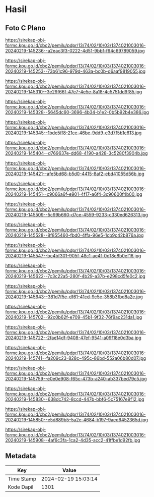 # Hasil

## Foto C Plano

https://sirekap-obj-formc.kpu.go.id/cbc2/pemilu/pdpr/13/74/02/10/03/1374021003016-20240219-145236--a2eac3f3-0222-4d51-9bbf-f64c69789059.jpg

https://sirekap-obj-formc.kpu.go.id/cbc2/pemilu/pdpr/13/74/02/10/03/1374021003016-20240219-145253--73b61c96-979d-463a-bc0b-d6aaf9819055.jpg

https://sirekap-obj-formc.kpu.go.id/cbc2/pemilu/pdpr/13/74/02/10/03/1374021003016-20240219-145310--3e29f66f-47e7-4e5e-8a18-4c5751dd9f85.jpg

https://sirekap-obj-formc.kpu.go.id/cbc2/pemilu/pdpr/13/74/02/10/03/1374021003016-20240219-145328--5645dc60-3696-4b34-b1e2-0b5b92b4e386.jpg

https://sirekap-obj-formc.kpu.go.id/cbc2/pemilu/pdpr/13/74/02/10/03/1374021003016-20240219-145345--1bde5ff8-21ce-46be-9dd9-e3d7f5b1c613.jpg

https://sirekap-obj-formc.kpu.go.id/cbc2/pemilu/pdpr/13/74/02/10/03/1374021003016-20240219-145404--d769637e-dd68-4190-a428-3c5280f3904b.jpg

https://sirekap-obj-formc.kpu.go.id/cbc2/pemilu/pdpr/13/74/02/10/03/1374021003016-20240219-145421--afe5bd68-b5d0-4415-8af2-ebd41055d56b.jpg

https://sirekap-obj-formc.kpu.go.id/cbc2/pemilu/pdpr/13/74/02/10/03/1374021003016-20240219-145451--c9066a6f-e901-4f17-a6f4-3c90600f4b00.jpg

https://sirekap-obj-formc.kpu.go.id/cbc2/pemilu/pdpr/13/74/02/10/03/1374021003016-20240219-145509--5c99b660-d7ce-4559-9233-c330ed626313.jpg

https://sirekap-obj-formc.kpu.go.id/cbc2/pemilu/pdpr/13/74/02/10/03/1374021003016-20240219-145528--8f855460-fbd0-4ffa-96e5-1cb9c42b876a.jpg

https://sirekap-obj-formc.kpu.go.id/cbc2/pemilu/pdpr/13/74/02/10/03/1374021003016-20240219-145547--bc4bf301-905f-48c1-ae4f-0d18e8b0ef16.jpg

https://sirekap-obj-formc.kpu.go.id/cbc2/pemilu/pdpr/13/74/02/10/03/1374021003016-20240219-145622--7c3c22a5-280f-4b29-a37b-e298cd5fe0c2.jpg

https://sirekap-obj-formc.kpu.go.id/cbc2/pemilu/pdpr/13/74/02/10/03/1374021003016-20240219-145643--381d7f5e-df61-41cd-9c5e-358b3fbd8a2e.jpg

https://sirekap-obj-formc.kpu.go.id/cbc2/pemilu/pdpr/13/74/02/10/03/1374021003016-20240219-145702--92c0b62f-e709-45b1-9f32-76f9ac231da1.jpg

https://sirekap-obj-formc.kpu.go.id/cbc2/pemilu/pdpr/13/74/02/10/03/1374021003016-20240219-145722--2fae14df-9408-47ef-9541-a09f18e0d3ba.jpg

https://sirekap-obj-formc.kpu.go.id/cbc2/pemilu/pdpr/13/74/02/10/03/1374021003016-20240219-145741--fa209c23-828c-495c-86bd-552a06b80d07.jpg

https://sirekap-obj-formc.kpu.go.id/cbc2/pemilu/pdpr/13/74/02/10/03/1374021003016-20240219-145759--e0e0e908-f65c-473b-a240-ab337bed79c5.jpg

https://sirekap-obj-formc.kpu.go.id/cbc2/pemilu/pdpr/13/74/02/10/03/1374021003016-20240219-145830--638dc742-8ccd-447b-bbf6-5c75167e9f12.jpg

https://sirekap-obj-formc.kpu.go.id/cbc2/pemilu/pdpr/13/74/02/10/03/1374021003016-20240219-145850--e5d889b5-5a2e-4684-b197-9aed6452365d.jpg

https://sirekap-obj-formc.kpu.go.id/cbc2/pemilu/pdpr/13/74/02/10/03/1374021003016-20240219-145908--4af6c3fa-1ca2-4d35-acc2-41ffbe1d92fb.jpg


## Metadata

| Key        | Value               |
| ---------- | ------------------- |
| Time Stamp | 2024-02-19 15:03:14 |
| Kode Dapil | 1301                |



